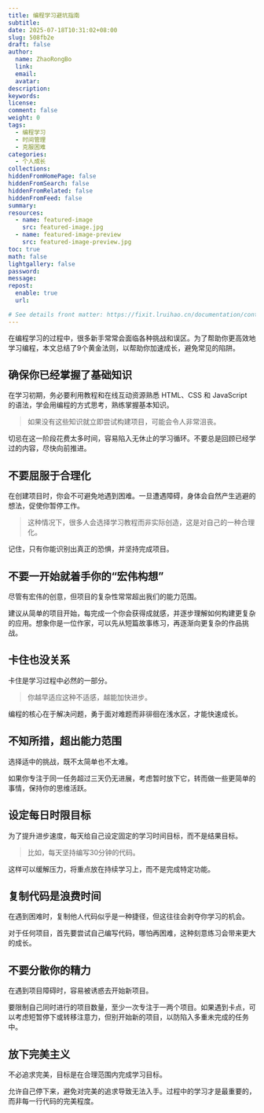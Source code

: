 ```yaml
---
title: 编程学习避坑指南
subtitle:
date: 2025-07-18T10:31:02+08:00
slug: 508fb2e
draft: false
author:
  name: ZhaoRongBo
  link:
  email:
  avatar:
description:
keywords:
license:
comment: false
weight: 0
tags:
  - 编程学习
  - 时间管理
  - 克服困难
categories:
  - 个人成长
collections:
hiddenFromHomePage: false
hiddenFromSearch: false
hiddenFromRelated: false
hiddenFromFeed: false
summary:
resources:
  - name: featured-image
    src: featured-image.jpg
  - name: featured-image-preview
    src: featured-image-preview.jpg
toc: true
math: false
lightgallery: false
password:
message:
repost:
  enable: true
  url:

# See details front matter: https://fixit.lruihao.cn/documentation/content-management/introduction/#front-matter
---
```


<!--more-->

在编程学习的过程中，很多新手常常会面临各种挑战和误区。为了帮助你更高效地学习编程，本文总结了9个黄金法则，以帮助你加速成长，避免常见的陷阱。

## 确保你已经掌握了基础知识

在学习初期，务必要利用教程和在线互动资源熟悉 HTML、CSS 和 JavaScript 的语法，学会用编程的方式思考，熟练掌握基本知识。

> 如果没有这些知识就立即尝试构建项目，可能会令人非常沮丧。

切忌在这一阶段花费太多时间，容易陷入无休止的学习循环。不要总是回顾已经学过的内容，尽快向前推进。

## 不要屈服于合理化

在创建项目时，你会不可避免地遇到困难。一旦遭遇障碍，身体会自然产生逃避的想法，促使你暂停工作。

> 这种情况下，很多人会选择学习教程而非实际创造，这是对自己的一种合理化。

记住，只有你能识别出真正的恐惧，并坚持完成项目。

## 不要一开始就着手你的“宏伟构想”

尽管有宏伟的创意，但项目的复杂性常常超出我们的能力范围。

建议从简单的项目开始，每完成一个你会获得成就感，并逐步理解如何构建更复杂的应用。想象你是一位作家，可以先从短篇故事练习，再逐渐向更复杂的作品挑战。

## 卡住也没关系

卡住是学习过程中必然的一部分。

> 你越早适应这种不适感，越能加快进步。

编程的核心在于解决问题，勇于面对难题而非徘徊在浅水区，才能快速成长。

## 不知所措，超出能力范围

选择适中的挑战，既不太简单也不太难。

如果你专注于同一任务超过三天仍无进展，考虑暂时放下它，转而做一些更简单的事情，保持你的思维活跃。

## 设定每日时限目标

为了提升进步速度，每天给自己设定固定的学习时间目标，而不是结果目标。

> 比如，每天坚持编写30分钟的代码。

这样可以缓解压力，将重点放在持续学习上，而不是完成特定功能。

## 复制代码是浪费时间

在遇到困难时，复制他人代码似乎是一种捷径，但这往往会剥夺你学习的机会。

对于任何项目，首先要尝试自己编写代码，哪怕再困难，这种刻意练习会带来更大的成长。

## 不要分散你的精力

在遇到项目障碍时，容易被诱惑去开始新项目。

要限制自己同时进行的项目数量，至少一次专注于一两个项目。如果遇到卡点，可以考虑短暂停下或转移注意力，但别开始新的项目，以防陷入多重未完成的任务中。

## 放下完美主义

不必追求完美，目标是在合理范围内完成学习目标。

允许自己停下来，避免对完美的追求导致无法入手。过程中的学习才是最重要的，而非每一行代码的完美程度。
